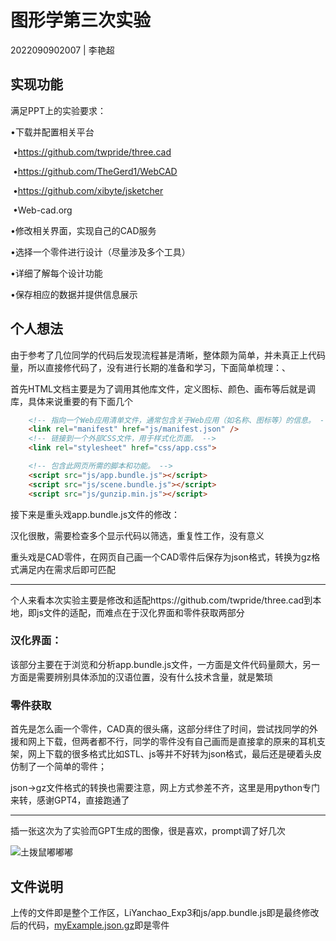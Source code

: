 # 图形学第三次实验

2022090902007 | 李艳超

## 实现功能

满足PPT上的实验要求：

•下载并配置相关平台

​	•https://github.com/twpride/three.cad

​	•https://github.com/TheGerd1/WebCAD 

​	•https://github.com/xibyte/jsketcher 

​	•Web-cad.org

•修改相关界面，实现自己的CAD服务

•选择一个零件进行设计（尽量涉及多个工具）

•详细了解每个设计功能

•保存相应的数据并提供信息展示

## 个人想法

由于参考了几位同学的代码后发现流程甚是清晰，整体颇为简单，并未真正上代码量，所以直接修代码了，没有进行长期的准备和学习，下面简单梳理：、

首先HTML文档主要是为了调用其他库文件，定义图标、颜色、画布等后就是调库，具体来说重要的有下面几个

```html
    <!-- 指向一个Web应用清单文件，通常包含关于Web应用（如名称、图标等）的信息。 -->
    <link rel="manifest" href="js/manifest.json" />
    <!-- 链接到一个外部CSS文件，用于样式化页面。 -->
    <link rel="stylesheet" href="css/app.css">

	<!-- 包含此网页所需的脚本和功能。 -->
    <script src="js/app.bundle.js"></script>
    <script src="js/scene.bundle.js"></script>
    <script src="js/gunzip.min.js"></script>
```

接下来是重头戏app.bundle.js文件的修改：

汉化很散，需要检查多个显示代码以筛选，重复性工作，没有意义

重头戏是CAD零件，在网页自己画一个CAD零件后保存为json格式，转换为gz格式满足内在需求后即可匹配

-----

个人来看本次实验主要是修改和适配https://github.com/twpride/three.cad到本地，即js文件的适配，而难点在于汉化界面和零件获取两部分

### 汉化界面：

该部分主要在于浏览和分析app.bundle.js文件，一方面是文件代码量颇大，另一方面是需要辨别具体添加的汉语位置，没有什么技术含量，就是繁琐

### 零件获取

首先是怎么画一个零件，CAD真的很头痛，这部分绊住了时间，尝试找同学的外援和网上下载，但两者都不行，同学的零件没有自己画而是直接拿的原来的耳机支架，网上下载的很多格式比如STL、js等并不好转为json格式，最后还是硬着头皮仿制了一个简单的零件；

json->gz文件格式的转换也需要注意，网上方式参差不齐，这里是用python专门来转，感谢GPT4，直接跑通了

---

插一张这次为了实验而GPT生成的图像，很是喜欢，prompt调了好几次

![土拨鼠嘟嘟嘟](https://cdn.jsdelivr.net/gh/LiZaiyuan0619/Temp-Pics/img/%E5%9C%9F%E6%8B%A8%E9%BC%A0%E5%98%9F%E5%98%9F%E5%98%9F.png)

## 文件说明

上传的文件即是整个工作区，LiYanchao_Exp3和js/app.bundle.js即是最终修改后的代码，[myExample.json.gz](https://github.com/LiZaiyuan0619/Exps-of-CV/blob/main/Exp3/myExample.json.gz)即是零件


